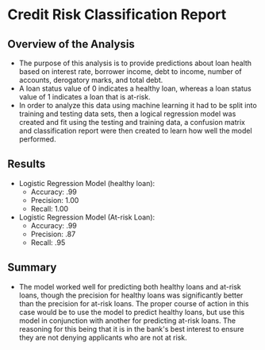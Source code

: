 # Credit Risk Classification Report

## Overview of the Analysis

* The purpose of this analysis is to provide predictions about loan health based on interest rate, borrower income, debt to income, number of accounts, derogatory marks, and total debt.
* A loan status value of 0 indicates a healthy loan, whereas a loan status value of 1 indicates a loan that is at-risk.
* In order to analyze this data using machine learning it had to be split into training and testing data sets, then a logical regression model was created and fit using the testing and training data, a confusion matrix and classification report were then created to learn how well the model performed.

## Results

* Logistic Regression Model (healthy loan):
    * Accuracy: .99
    * Precision: 1.00
    * Recall: 1.00
* Logistic Regression Model (At-risk Loan):
    * Accuracy: .99
    * Precision: .87
    * Recall: .95

## Summary

* The model worked well for predicting both healthy loans and at-risk loans, though the precision for healthy loans was significantly better than the precision for at-risk loans. The proper course of action in this case would be to use the model to predict healthy loans, but use this model in conjunction with another for predicting at-risk loans. The reasoning for this being that it is in the bank's best interest to ensure they are not denying applicants who are not at risk.